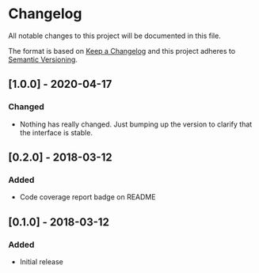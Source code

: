 # Changelog
All notable changes to this project will be documented in this file.

The format is based on [Keep a Changelog](http://keepachangelog.com/en/1.0.0/)
and this project adheres to [Semantic Versioning](http://semver.org/spec/v2.0.0.html).

## [1.0.0] - 2020-04-17
### Changed
- Nothing has really changed. Just bumping up the version to clarify that the interface is stable.

## [0.2.0] - 2018-03-12
### Added
- Code coverage report badge on README

## [0.1.0] - 2018-03-12
### Added
- Initial release
